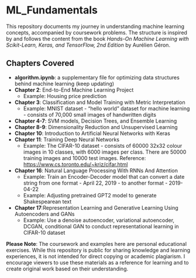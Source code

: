 # ML_Fundamentals

This repository documents my journey in understanding machine learning concepts, accompanied by coursework problems. The structure is inspired by and follows the content from the book *Hands-On Machine Learning with Scikit-Learn, Keras, and TensorFlow, 2nd Edition* by Aurélien Géron.


## Chapters Covered
- **algorithm.ipynb**: a supplementary file for optimizing data structures behind machine learning (keep updating)
- **Chapter 2**: End-to-End Machine Learning Project
    - Example: Housing price prediction
- **Chapter 3**: Classification and Model Training with Metric Interpretation
    - Example: MNIST dataset - “hello world” dataset for machine learning - consists of 70,000 small images of handwritten digits
- **Chapter 4-7**: SVM models, Decision Trees, and Ensemble Learning
- **Chapter 8-9**: Dimensionality Reduction and Unsupervised Learning
- **Chapter 10**: Introduction to Artificial Neural Networks with Keras
- **Chapter 11**: Training Deep Neural Networks
    - Example: The CIFAR-10 dataset - consists of 60000 32x32 colour images in 10 classes, with 6000 images per class. There are 50000 training images and 10000 test images. Reference: https://www.cs.toronto.edu/~kriz/cifar.html
- **Chapter 16**: Natural Language Processing With RNNs And Attention
    - Example: Train an Encoder-Decoder model that can convert a date string from one format - April 22, 2019 - to another format - 2019-04-22
    - Example: Adjusting pretrained GPT2 model to generate Shakespearean text
- **Chapter 17**:Representation Learning and Generative Learning Using Autoencoders and GANs
    - Example: Use a denoise autoencoder, variational autoencoder, DCGAN, conditional GAN to conduct representational learning in CIFAR-10 dataset

  


**Please Note**: The coursework and examples here are personal educational exercises. While this repository is public for sharing knowledge and learning experiences, it is not intended for direct copying or academic plagiarism. I encourage viewers to use these materials as a reference for learning and to create original work based on their understanding.
